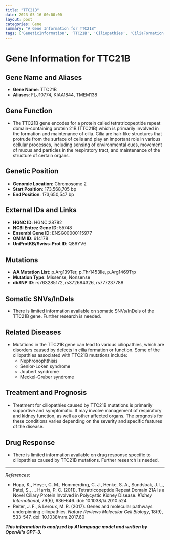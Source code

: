 ```yaml
---
title: "TTC21B"
date: 2023-05-16 00:00:00
layout: post
categories: Gene
summary: "# Gene Information for TTC21B"
tags: ['GeneticInformation', 'TTC21B', 'Ciliopathies', 'CiliaFormation', 'Nephronophthisis', 'JoubertSyndrome', 'MeckelGruberSyndrome', 'SupportiveTreatment']
---
```


# Gene Information for TTC21B

## Gene Name and Aliases
- **Gene Name**: TTC21B
- **Aliases**: FLJ10774, KIAA1844, TMEM138

## Gene Function
- The TTC21B gene encodes for a protein called tetratricopeptide repeat domain-containing protein 21B (TTC21B) which is primarily involved in the formation and maintenance of cilia. Cilia are hair-like structures that protrude from the surface of cells and play an important role in various cellular processes, including sensing of environmental cues, movement of mucus and particles in the respiratory tract, and maintenance of the structure of certain organs.

## Genetic Position
- **Genomic Location**: Chromosome 2
- **Start Position**: 173,568,705 bp
- **End Position**: 173,650,547 bp

## External IDs and Links
- **HGNC ID**: HGNC:28782
- **NCBI Entrez Gene ID**: 55748
- **Ensembl Gene ID**: ENSG00000115977
- **OMIM ID**: 614178
- **UniProtKB/Swiss-Prot ID**: Q86YV6

## Mutations
- **AA Mutation List**: p.Arg139Ter, p.Thr1453Ile, p.Arg1469Trp
- **Mutation Type**: Missense, Nonsense
- **dbSNP ID**: rs763285172, rs372684326, rs777237788

## Somatic SNVs/InDels
- There is limited information available on somatic SNVs/InDels of the TTC21B gene. Further research is needed.

## Related Diseases
- Mutations in the TTC21B gene can lead to various ciliopathies, which are disorders caused by defects in cilia formation or function. Some of the ciliopathies associated with TTC21B mutations include:
  - Nephronophthisis
  - Senior-Loken syndrome
  - Joubert syndrome
  - Meckel-Gruber syndrome

## Treatment and Prognosis
- Treatment for ciliopathies caused by TTC21B mutations is primarily supportive and symptomatic. It may involve management of respiratory and kidney function, as well as other affected organs. The prognosis for these conditions varies depending on the severity and specific features of the disease.

## Drug Response
- There is limited information available on drug response specific to ciliopathies caused by TTC21B mutations. Further research is needed.

---

*References*:
- Hopp, K., Heyer, C. M., Hommerding, C. J., Henke, S. A., Sundsbak, J. L., Patel, S., … Harris, P. C. (2011). Tetratricopeptide Repeat Domain 21A Is a Novel Ciliary Protein Involved in Polycystic Kidney Disease. *Kidney International*, 79(6), 636–646. doi: 10.1038/ki.2010.524
- Reiter, J. F., & Leroux, M. R. (2017). Genes and molecular pathways underpinning ciliopathies. *Nature Reviews Molecular Cell Biology*, 18(9), 533–547. doi: 10.1038/nrm.2017.60

**_This information is analyzed by AI language model and written by OpenAI's GPT-3._**